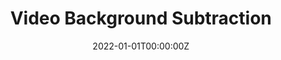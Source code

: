 ---
title: Video Background Subtraction
summary: A fast video background subtraction that generates mask of moving foreground objects for surveillance videos using Kernel Density Estimation and thresholding

tags:
  - Statistics
date: '2022-01-01T00:00:00Z'

# Optional external URL for project (replaces project detail page).
external_link: 'https://rishidarkdevil.github.io/Background-Subtraction-KDE/Background-Separation.html'

image:
  caption: Photo by rawpixel on Unsplash
  focal_point: Smart

links:
  - icon: medium
    icon_pack: fab
    name: Blog
    url: https://medium.com/@rishidarkdevil/kernel-density-estimation-a-gentle-introduction-to-non-parametric-statistics-6a5259d26eff
url_code: 'https://github.com/RishiDarkDevil/Background-Subtraction-KDE'
url_pdf: ''
url_slides: ''
url_video: ''

# Slides (optional).
#   Associate this project with Markdown slides.
#   Simply enter your slide deck's filename without extension.
#   E.g. `slides = "example-slides"` references `content/slides/example-slides.md`.
#   Otherwise, set `slides = ""`.
# slides: example
---
